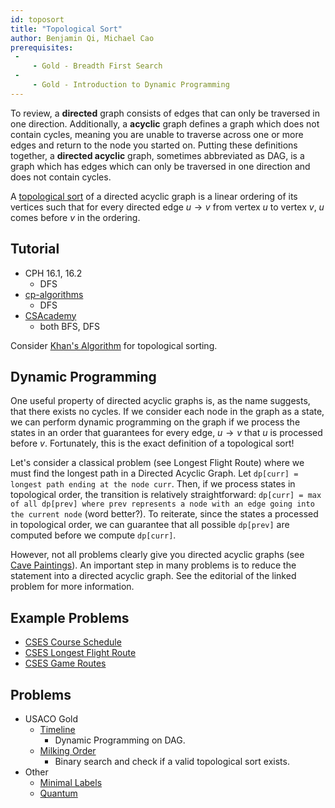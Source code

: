 ```yaml
---
id: toposort
title: "Topological Sort"
author: Benjamin Qi, Michael Cao
prerequisites: 
 - 
     - Gold - Breadth First Search
 - 
     - Gold - Introduction to Dynamic Programming
---
```


To review, a **directed** graph consists of edges that can only be traversed in one direction. Additionally, a **acyclic** graph defines a graph which does not contain cycles, meaning you are unable to traverse across one or more edges and return to the node you started on. Putting these definitions together, a **directed acyclic** graph, sometimes abbreviated as DAG, is a graph which has edges which can only be traversed in one direction and does not contain cycles. 

A [topological sort](https://en.wikipedia.org/wiki/Topological_sorting) of a directed acyclic graph is a linear ordering of its vertices such that for every directed edge $u\to v$ from vertex $u$ to vertex $v$, $u$ comes before $v$ in the ordering. 

## Tutorial

 - CPH 16.1, 16.2
   - DFS
 - [cp-algorithms](https://cp-algorithms.com/graph/topological-sort.html)
   - DFS
 - [CSAcademy](https://csacademy.com/lesson/topological_sorting)
   - both BFS, DFS
   
Consider [Khan's Algorithm](https://en.wikipedia.org/wiki/Topological_sorting#Kahn's_algorithm) for topological sorting.

## Dynamic Programming

One useful property of directed acyclic graphs is, as the name suggests, that there exists no cycles. If we consider each node in the graph as a state, we can perform dynamic programming on the graph if we process the states in an order that guarantees for every edge, $u\to v$ that $u$ is processed before $v$. Fortunately, this is the exact definition of a topological sort!

Let's consider a classical problem (see Longest Flight Route) where we must find the longest path in a Directed Acyclic Graph. Let `dp[curr] = longest path ending at the node curr`. Then, if we process states in topological order, the transition is relatively straightforward: `dp[curr] = max of all dp[prev] where prev represents a node with an edge going into the current node` (word better?). To reiterate, since the states a processed in topological order, we can guarantee that all possible `dp[prev]` are computed before we compute `dp[curr]`.

However, not all problems clearly give you directed acyclic graphs (see [Cave Paintings](http://usaco.org/index.php?page=viewproblem2&cpid=996)). An important step in many problems is to reduce the statement into a directed acyclic graph. See the editorial of the linked problem for more information.

## Example Problems

 - [CSES Course Schedule](https://cses.fi/problemset/task/1679)
 - [CSES Longest Flight Route](https://cses.fi/problemset/task/1680)
 - [CSES Game Routes](https://cses.fi/problemset/task/1681)

## Problems

 - USACO Gold
   - [Timeline](http://www.usaco.org/index.php?page=viewproblem2&cpid=1017)
     - Dynamic Programming on DAG.
   - [Milking Order](http://www.usaco.org/index.php?page=viewproblem2&cpid=838)
     - Binary search and check if a valid topological sort exists. 
 - Other
   - [Minimal Labels](http://codeforces.com/contest/825/problem/E) [](53)
   - [Quantum](https://open.kattis.com/contests/acpc17open/problems/quantumsuperposition) [](84)
